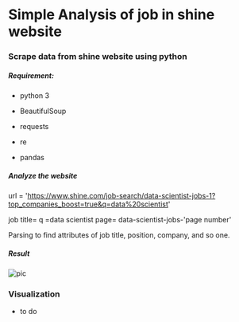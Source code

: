 # Simple Analysis of job  in shine website

### Scrape data from shine website using python

##### Requirement:

* python 3

* BeautifulSoup

* requests

* re

* pandas

##### Analyze the website

url = 'https://www.shine.com/job-search/data-scientist-jobs-1?top_companies_boost=true&q=data%20scientist'

job title= q =data scientist
page= data-scientist-jobs-'page number'

Parsing to find attributes of job title, position, company, and so one.

##### Result
![pic](D:\git\job_data_analysis\img\pic.png)

### Visualization
- to do
